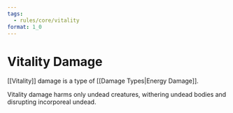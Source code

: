 ```yaml
---
tags:
  - rules/core/vitality
format: 1_0
---
```

# Vitality Damage

[[Vitality]] damage is a type of [[Damage Types|Energy Damage]].

Vitality damage harms only undead creatures, withering undead bodies and disrupting incorporeal undead.